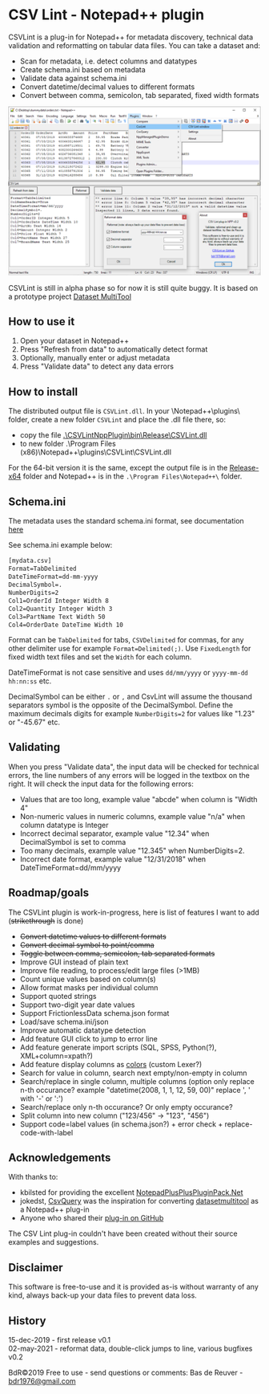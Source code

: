 CSV Lint - Notepad++ plugin
===========================

CSVLint is a plug-in for Notepad++ for metadata discovery, technical data
validation and reformatting on tabular data files. You can take a dataset and:

* Scan for metadata, i.e. detect columns and datatypes
* Create schema.ini based on metadata
* Validate data against schema.ini
* Convert datetime/decimal values to different formats
* Convert between comma, semicolon, tab separated, fixed width formats

![preview screenshot](/csvlint_preview.png?raw=true "CSVLint plug-in preview")

CSVLint is still in alpha phase so for now it is still quite buggy.
It is based on a prototype project [Dataset MultiTool](https://github.com/BdR76/datasetmultitool)

How to use it
-------------

1. Open your dataset in Notepad++
2. Press "Refresh from data" to automatically detect format
3. Optionally, manually enter or adjust metadata
4. Press "Validate data" to detect any data errors

How to install
--------------
The distributed output file is `CSVLint.dll`. In your \Notepad++\plugins\ folder,
create a new folder `CSVLint` and place the .dll file there, so:

* copy the file [.\CSVLintNppPlugin\bin\Release\CSVLint.dll](/CSVLintNppPlugin/bin/Release/)
* to new folder .\Program Files (x86)\Notepad++\plugins\CSVLint\CSVLint.dll

For the 64-bit version it is the same, except the output file is in the
[Release-x64](/CSVLintNppPlugin/bin/Release-x64/) folder and Notepad++ is
in the `.\Program Files\Notepad++\` folder.

Schema.ini
----------
The metadata uses the standard schema.ini format, see documentation
[here](https://docs.microsoft.com/en-us/sql/odbc/microsoft/schema-ini-file-text-file-driver?view=sql-server-ver15)

See schema.ini example below:

	[mydata.csv]
	Format=TabDelimited
	DateTimeFormat=dd-mm-yyyy
	DecimalSymbol=.
	NumberDigits=2
	Col1=OrderId Integer Width 8
	Col2=Quantity Integer Width 3
	Col3=PartName Text Width 50
	Col4=OrderDate DateTime Width 10

Format can be `TabDelimited` for tabs, `CSVDelimited` for commas, for any other
delimiter use for example `Format=Delimited(;)`. Use `FixedLength` for fixed
width text files and set the `Width` for each column.

DateTimeFormat is not case sensitive and uses `dd/mm/yyyy` or `yyyy-mm-dd hh:nn:ss` etc.

DecimalSymbol can be either `.` or `,` and CsvLint will assume the thousand
separators symbol is the opposite of the DecimalSymbol. Define the maximum
decimals digits for example `NumberDigits=2` for values like "1.23" or "-45.67" etc.

Validating 
----------
When you press "Validate data", the input data will be checked for technical errors,
the line numbers of any errors will be logged in the textbox on the right.
It will check the input data for the following errors:

* Values that are too long, example value "abcde" when column is "Width 4"
* Non-numeric values in numeric columns, example value "n/a" when column datatype is Integer
* Incorrect decimal separator, example value "12.34" when DecimalSymbol is set to comma
* Too many decimals, example value "12.345" when NumberDigits=2.
* Incorrect date format, example value "12/31/2018" when DateTimeFormat=dd/mm/yyyy

Roadmap/goals
-------------
The CSVLint plugin is work-in-progress, here is list of features I want to add (~~strikethrough~~ is done)

* ~~Convert datetime values to different formats~~
* ~~Convert decimal symbol to point/comma~~
* ~~Toggle between comma, semicolon, tab separated formats~~
* Improve GUI instead of plain text
* Improve file reading, to process/edit large files (>1MB)
* Count unique values based on column(s)
* Allow format masks per individual column
* Support quoted strings
* Support two-digit year date values
* Support FrictionlessData schema.json format
* Load/save schema.ini/json
* Improve automatic datatype detection
* Add feature GUI click to jump to error line
* Add feature generate import scripts (SQL, SPSS, Python(?), XML+column=xpath?)
* Add feature display columns as [colors](https://community.notepad-plus-plus.org/topic/13921/setting-text-color-via-a-net-plugin) (custom Lexer?)
* Search for value in column, search next empty/non-empty in column
* Search/replace in single column, multiple columns (option only replace n-th occurance? example "datetime(2008, 1, 1, 12, 59, 00)" replace ', ' with '-' or ':')
* Search/replace only n-th occurance? Or only empty occurance?
* Split column into new column ("123/456" -> "123", "456")
* Support code=label values (in schema.json?) + error check + replace-code-with-label

Acknowledgements
----------------
With thanks to:

* kbilsted for providing the excellent
[NotepadPlusPlusPluginPack.Net](https://github.com/kbilsted/NotepadPlusPlusPluginPack.Net)
* jokedst, [CsvQuery](https://github.com/jokedst/CsvQuery) was the inspiration for converting [datasetmultitool](https://github.com/BdR76/datasetmultitool) as a Notepad++ plug-in
* Anyone who shared their [plug-in on GitHub](https://github.com/search?l=C%23&q=notepad%2B%2B&type=Repositories)

The CSV Lint plug-in couldn't have been created without their source examples and suggestions.

Disclaimer
----------
This software is free-to-use and it is provided as-is without warranty of any kind,
always back-up your data files to prevent data loss.

History
-------
15-dec-2019 - first release v0.1  
02-may-2021 - reformat data, double-click jumps to line, various bugfixes v0.2

BdR©2019 Free to use - send questions or comments: Bas de Reuver - bdr1976@gmail.com
